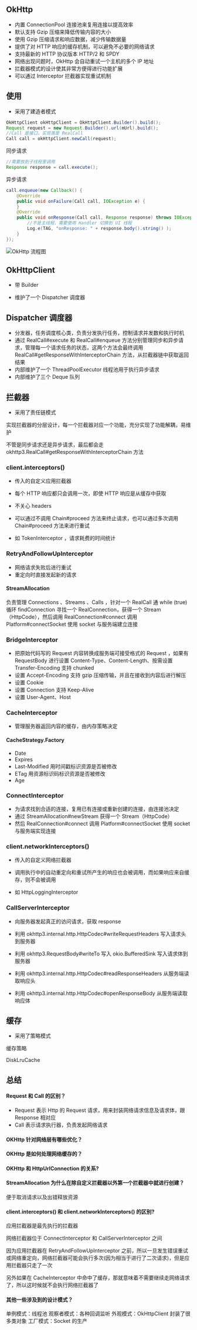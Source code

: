 ## OkHttp  
- 内置 ConnectionPool 连接池来复用连接以提高效率
- 默认支持 Gzip 压缩来降低传输内容的大小
- 使用 Gzip 压缩请求和响应数据，减少传输数据量
- 提供了对 HTTP 响应的缓存机制，可以避免不必要的网络请求
- 支持最新的 HTTP 协议版本 HTTP/2 和 SPDY
- 网络出现问题时，OkHttp 会自动重试一个主机的多个 IP 地址
- 拦截器模式的设计使其非常方便得进行功能扩展
- 可以通过 Interceptor 拦截器实现重试机制




## 使用
- 采用了建造者模式

```java
OkHttpClient okHttpClient = OkHttpClient.Builder().build();
Request request = new Request.Builder().url(mUrl).build();
//Call 是接口，实现类是 RealCall
Call call = okHttpClient.newCall(request);
```

同步请求
```java
//需要放到子线程里调用
Response response = call.execute();
```

异步请求
```java
call.enqueue(new Callback() {
    @Override
    public void onFailure(Call call, IOException e) {
    }
    @Override
    public void onResponse(Call call, Response response) throws IOException {
        //不是主线程，需要使用 Handler 切换到 UI 线程
        Log.e(TAG, "onResponse: " + response.body().string() );
    }
});
```







![OkHttp 流程图](https://gitee.com/louisgeek/LG_Notes/raw/master/images/okhttp_lc.png)



## OkHttpClient

- 带 Builder

- 维护了一个  Dispatcher 调度器





## Dispatcher 调度器

- 分发器，任务调度核心类，负责分发执行任务，控制请求并发数和执行时机
- 通过 RealCall#execute 和 RealCall#enqueue 方法分别管理同步和异步请求，管理每一个请求任务的状态，这两个方法会最终调用 RealCall#getResponseWithInterceptorChain 方法，从拦截器链中获取返回结果
- 内部维护了一个 ThreadPoolExecutor 线程池用于执行异步请求
- 内部维护了三个 Deque 队列



## 拦截器

- 采用了责任链模式

实现拦截器的分层设计，每一个拦截器对应一个功能，充分实现了功能解耦，易维护

不管是同步请求还是异步请求，最后都会走 okhttp3.RealCall#getResponseWithInterceptorChain 方法

### client.interceptors()

- 传入的自定义应用拦截器
- 每个 HTTP 响应都只会调用一次，即使 HTTP 响应是从缓存中获取
- 不关心 headers 
- 可以通过不调用 Chain#proceed 方法来终止请求，也可以通过多次调用 Chain#proceed 方法来进行重试

- 如 TokenInterceptor ，请求耗费的时间统计



### RetryAndFollowUpInterceptor

- 网络请求失败后进行重试
- 重定向时直接发起新的请求



#### StreamAllocation

负责管理 Connections 、Streams 、Calls ，针对一个 RealCall 通 while (true) 循环 findConnection 寻找一个 RealConnection，获得一个 Stream（HttpCode），然后调用 RealConnection#connect 调用 Platform#connectSocket 使用 socket 与服务端建立连接



### BridgeInterceptor

- 把原始代码写的 Request 内容转换成服务端可接受格式的 Request ，如果有 RequestBody 进行设置 Content-Type、Content-Length、按需设置 Transfer-Encoding 支持 chunked
- 设置 Accept-Encoding 支持 gzip 压缩传输，并且在接收到内容后进行解压
- 设置 Cookie
- 设置 Connection 支持 Keep-Alive
- 设置 User-Agent、Host



### CacheInterceptor

- 管理服务器返回内容的缓存，由内存策略决定



#### CacheStrategy.Factory

- Date
- Expires
- Last-Modified 用时间戳标识资源是否被修改
- ETag  用资源标识码标识资源是否被修改
- Age







### ConnectInterceptor

- 为请求找到合适的连接，复用已有连接或重新创建的连接，由连接池决定
- 通过 StreamAllocation#newStream 获得一个 Stream（HttpCode）
- 然后 RealConnection#connect 调用 Platform#connectSocket 使用 socket 与服务端实现连接





### client.networkInterceptors()

- 传入的自定义网络拦截器
- 调用执行中的自动重定向和重试所产生的响应也会被调用，而如果响应来自缓存，则不会被调用

- 如 HttpLoggingInterceptor



### CallServerInterceptor

- 向服务器发起真正的访问请求，获取 response
- 利用 okhttp3.internal.http.HttpCodec#writeRequestHeaders 写入请求头到服务器

- 利用 okhttp3.RequestBody#writeTo 写入 okio.BufferedSink 写入请求体到服务器
- 利用 okhttp3.internal.http.HttpCodec#readResponseHeaders  从服务端读取响应头

- 利用 okhttp3.internal.http.HttpCodec#openResponseBody 从服务端读取响应体





## 缓存

- 采用了策略模式

缓存策略

DiskLruCache





## 总结



#### Request 和 Call 的区别？

- Request 表示 Http 的 Request 请求，用来封装网络请求信息及请求体，跟 Response 相对应
- Call 表示请求执行器，负责发起网络请求



#### OKHttp 针对网络层有哪些优化？







#### OKHttp 是如何处理网络缓存的？







#### OKHttp 和 HttpUrlConnection 的关系?







#### StreamAllocation 为什么在除自定义拦截器以外第一个拦截器中就进行创建？

便于取消请求以及出错释放资源





#### client.interceptors() 和  client.networkInterceptors() 的区别?

应用拦截器是最先执行的拦截器

网络拦截器位于 ConnectInterceptor 和 CallServerInterceptor 之间

因为应用拦截器在 RetryAndFollowUpInterceptor 之前，所以一旦发生错误重试或网络重定向，网络拦截器可能会执行多次(因为相当于进行了二次请求)，但是应用拦截器只走了一次

另外如果在 CacheInterceptor 中命中了缓存，那就意味着不需要继续走网络请求了，所以这时候就不会执行网络拦截器了





#### 其他一些涉及到的设计模式？

单例模式：线程池
观察者模式：各种回调监听
外观模式：OkHttpClient 封装了很多类对象
工厂模式：Socket 的生产